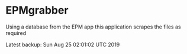 # EPMgrabber
Using a database from the EPM app this application scrapes the files as required


Latest backup: Sun Aug 25 02:01:02 UTC 2019
